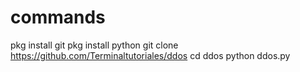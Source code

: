 
# commands
pkg install git
pkg install python 
git clone https://github.com/Terminaltutoriales/ddos
cd ddos
python ddos.py
